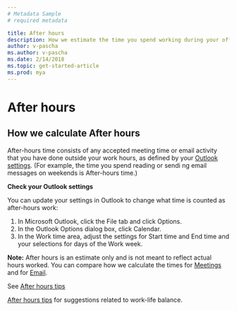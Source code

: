 ```yaml
---
# Metadata Sample
# required metadata

title: After hours
description: How we estimate the time you spend working during your official time off.
author: v-pascha
ms.author: v-pascha
ms.date: 2/14/2018
ms.topic: get-started-article
ms.prod: mya
---
```


# After hours 

## How we calculate After hours
After-hours time consists of any accepted meeting time or email activity that you have done outside your work hours, as defined by your [Outlook settings](https://outlook.office.com/owa/?path=/options/calendarappearance). (For example, the time you spend reading or sendi ng email messages on weekends is After-hours time.) 

**Check your Outlook settings**

You can update your settings in Outlook to change what time is counted as after-hours work:
1.	In Microsoft Outlook, click the File tab and click Options. 
2.	In the Outlook Options dialog box, click Calendar.
3.	In the Work time area, adjust the settings for Start time and End time and your selections for days of the Work week. 

**Note:** After hours is an estimate only and is not meant to reflect actual hours worked. You can compare how we calculate the times for [Meetings](MyA_DB_Meetings.md) and for [Email](MyA_DB_Emails.md). 

See [After hours tips](../../Tips.md#tips-for-after-hours) 

[After hours tips](../../Tips.md) for suggestions related to work-life balance.
